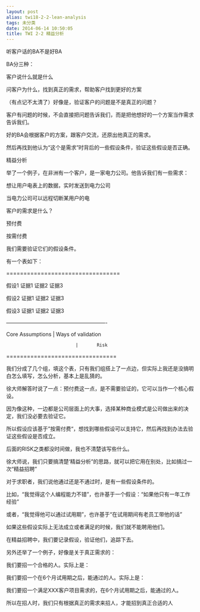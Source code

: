 ```yaml
---
layout: post
alias: twi18-2-2-lean-analysis
tags: 未分类
date: 2014-06-14 10:50:05
title: TWI 2-2 精益分析
---
```


听客户话的BA不是好BA

BA分三种：

客户说什么就是什么

问客户为什么，找到真正的需求，帮助客户找到更好的方案

（有点记不太清了）好像是，验证客户的问题是不是真正的问题？

客户有问题的时候，不会直接把问题告诉我们，而是把他想好的一个方案当作需求告诉我们。

好的BA会根据客户的方案，跟客户交流，还原出他真正的需求。

然后再找到他认为“这个是需求”时背后的一些假设条件，验证这些假设是否正确。

精益分析

举了一个例子，在非洲有一个客户，是一家电力公司。他告诉我们有一些需求：

想让用户电表上的数据，实时发送到电力公司

当电力公司可以远程切断某用户的电

客户的需求是什么？

预付费

按需付费

我们需要验证它们的假设条件。

有一个表如下：

=================================

假设1  证据1 证据2 证据3

假设2  证据1 证据2 证据3

假设3  证据1 证据2 证据3

&#8212;&#8212;&#8212;&#8212;&#8212;&#8212;&#8212;&#8212;&#8212;&#8212;&#8212;&#8212;&#8212;&#8212;&#8212;&#8212;&#8212;&#8212;&#8212;-

Core Assumptions |   Ways of validation

                              |       Risk

================================

我们分成了几个组，填这个表，只有我们组搭上了一点边，但实际上我还是没搞明白怎么填写，怎么分析，基本上是乱猜的。

徐大师解答时说了一点：预付费这一点，是不需要验证的，它可以当作一个核心假设。

因为像这种，一边都是公司层面上的大事，选择某种商业模式是公司做出来的决定，我们没必要去验证它。

所以假设应该基于”按需付费“，想找到哪些假设可以支持它，然后再找到办法去验证这些假设是否成立。

后面的RISK之类都没时间做，我也不清楚该写些什么。

徐大师说，我们只要搞清楚‘精益分析”的思路，就可以把它用在别处，比如搞过一次“精益招聘”

对于求职者，我们说他通过还是不通过时，是有一些假设条件的。

比如，“我觉得这个人编程能力不错”，也许基于一个假设：“如果他只有一年工作经验”

或者，“我觉得他可以通过试用期”，也许基于“在试用期间有老员工带他的话”

如果这些假设实际上无法成立或者满足的时候，我们就不能聘用他们。

在精益招聘中，我们要记录假设，验证他们，追踪下去。

另外还举了一个例子，好像是关于真正需求的：

我们要招一个合格的人。实际上是：

我们要招一个在6个月试用期之后，能通过的人。实际上是：

我们要招一个满足XXX客户项目需求的，在6个月试用期之后，能通过的人。

所以在招人时，我们只有根据真正的需求来招人，才能招到真正合适的人
